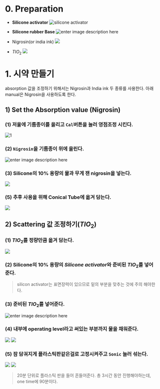 # 0. Preparation
- **Silicone activator**
![silicone activator](https://lh3.googleusercontent.com/MZT_Chw2USCy2D9W1N5aY7dkKyyevFTzJszqRpxcL1pE2Q9guPzropdlJpWGf2hEtTpIfEfKLT6- "silicon activator")

- **Silicone rubber Base**
![enter image description here](https://lh3.googleusercontent.com/lts1PWRKztWp4avIxwiFubYh0VNA9nFBNWYnVQ1Ju7fkHGyWJ-Ux5Ef2rHtfGHsBRQEmGStQBWUU "silicone rubber")

- Nigrosin(or india ink)
![
](https://lh3.googleusercontent.com/Isx41K-R_7QTj5QnyfSGMKfyGvMNh-_3MPeBF6fkrnGHyuhOtGBffLUBilg7lYIb_JUD2F_3J8_6 "nigrosin")

- $TIO_2$
![
](https://lh3.googleusercontent.com/7cQ7qFzKb5HVLhNu83gVBNR1NeZfa5WTajtRhaQE3jWDzSQm-VU3ODgNO1ihAb1s2uJYrEiANS7t "tio2")
# 1. 시약 만들기
absorption 값을 조정하기 위해서는 Nigrosin과 India ink 두 종류를 사용한다. 
아래 manual은 Nigrosin을 사용하도록 한다.

## 1) Set the Absorption value (Nigrosin)
 
### (1)  저울에 기름종이를 올리고 `Cal`버튼을 눌러 영점조정 시킨다.
![](https://lh3.googleusercontent.com/X4aHq1AZkHkAwczLpJPAB4fAGqSjWQSUeE_0DW8m9iDI60JNeP0WWD8vNtstUv_vk4muzSUM2oKN "1")

### (2) `Nigrosin`을 기름종이 위에 올린다.
![enter image description here](https://lh3.googleusercontent.com/Xl3sgQgVhBNsWt8ClJNPOneuJbyajDdEkPw_P9xv0qkzt5is46zoY1MOXnwiZlNDCa-TZ560DzV1 "nigrosin on scale")

### (3) Silicone의 10% 용량의 물과 무게 잰 nigrosin을 넣는다.
![
](https://lh3.googleusercontent.com/5auMtqKB2R41j2rpRUEt941Zap-EAnIFQyONRXwKbEqCukRDw_QQT5_1R0VLsT0tEnt1NVQ7RAIX "nigrosin with water")
### (5) 추후 사용을 위해 Conical Tube에 옮겨 담는다.

![
](https://lh3.googleusercontent.com/W3pASzbuGdP5HS0fcp5h6TPnY2fudEAxlO_Ao_5Y2iCP-APvoFqv0Ozkzb6Zpuo6gZMbPn5xkMpX "nigrosin with water2")

## 2) Scattering 값 조정하기($TIO_2$)
### (1) $TIO_2$를  정량만큼 옮겨 담는다.
![
](https://lh3.googleusercontent.com/pnNNWuC1_Ka9vrcujk4usV9dQkdgL-pAJm789eFK9fEL7Pqrilb1cw_XDe4uwug2CPbYtplUGjAl "s1")

### (2) Silicone의 10% 용량의 *Silicone activator*와 준비된  $TIO_2$를 넣어준다.

> silicon activator는 표면장력이 있으므로 밑의 부분을 맞추는 것에 주의 해야한다.
### (3) 준비된 $TIO_2$를 넣어준다.
![enter image description here](https://lh3.googleusercontent.com/byPESDA9QI8CJjbkJlW3sloEP1Gq6g414q_VN5CFCeqhAU6s61UCEiXz2oxQP8-3NwBqsUX5HiLg)

### (4) 내부에 operating level라고 써있는 부분까지 물을 채워준다.
![
](https://lh3.googleusercontent.com/UK1DX5g5-oJPp4PGqSPBs56ILUL-X8aZE2gy7O2RDU5oaQacQcwpTtdqRAUJaSaD-DGBidbGEeD2 "shaking machine")
![
](https://lh3.googleusercontent.com/B7vXk_ydVzKwvIZVCGz3Fz1F2CbAhRLjI6DPFa51ITAACfmt2LyoDoDAPtELr_nUhAmoH_CVmrsv "line")


### (5) 잠 담궈지게 플라스틱판같은걸로  고정시켜주고  `Sonic` 눌러 섞는다.
![
](https://lh3.googleusercontent.com/fZ5C_zUOBaHIMpxbgsniSUg8joV0vN_BNgVxN_8T1Vujgf232wSk2QnmD1WwyNSx8WWj1FwtaoUR "in")
![
](https://lh3.googleusercontent.com/bUkCpQaukd8wal4M9hRWFVAWEq5RmprzTyGxVs_zgzwyTuGdMd6pYlRpjK3juk6MHtzPmpyJfooj "sonic")
> 20분 단위로 플라스틱 판을 들어 흔들어준다.
> 총 3시간 동안 진행해야하는데, one time에 90분이다.

<!--stackedit_data:
eyJoaXN0b3J5IjpbNjY5NjQ5NDQ4LC0yMDc2OTcwOTU4LC0zOD
U0MDg2NjcsLTI0ODc1NjQzNywxNTU3MTc5MTgzXX0=
-->